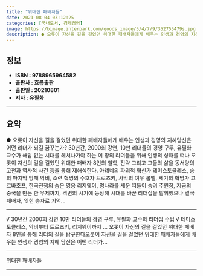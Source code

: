 ```yaml
---
title: "위대한 패배자들"
date: 2021-08-04 03:12:25
categories: [국내도서, 경제경영]
image: https://bimage.interpark.com/goods_image/5/4/7/9/352755479s.jpg
description: ● 오롯이 자신을 길을 걸었던 위대한 패배자들에게 배우는 인생과 경영의 지혜당신은 어떤 리더가 되길 꿈꾸는가? 30년간, 2000회 강연, 10만 리더들의 경영 구루, 유필화 교수가 해답 없는 시대를 헤쳐나가야 하는 이 땅의 리더들을 위해 인생의 성패를 떠나 오롯이 자신의 길을 걸었던
---
```


## **정보**

- **ISBN : 9788965964582**
- **출판사 : 흐름출판**
- **출판일 : 20210801**
- **저자 : 유필화**

------



## **요약**

●  오롯이 자신을 길을 걸었던 위대한 패배자들에게 배우는 인생과 경영의 지혜당신은 어떤 리더가 되길 꿈꾸는가? 30년간, 2000회 강연, 10만 리더들의 경영 구루, 유필화 교수가 해답 없는 시대를 헤쳐나가야 하는 이 땅의 리더들을 위해 인생의 성패를 떠나 오롯이 자신의 길을 걸었던 위대한 패배자 8인의 철학, 전략 그리고 그들의 삶을 동서양의 고전과 역사적 사건 등을 통해 재해석한다. 아테네의 파괴적 혁신가 테미스토클레스, 송의 마지막 방패 악비, 소련 혁명의 수호자 트로츠키, 사막의 여우 롬멜, 세기의 혁명가 고르바초프, 한국전쟁의 숨은 영웅 리지웨이, 명나라를 세운 떠돌이 승려 주원장, 지금의 중국을 만든 한 무제까지, 격변의 시기에 등장해 시대를 바꾼 리더십을 발휘했으나 결국 패배자, 잊힌 승자로 기억...

------

√ 30년간 2000회 강연 10만 리더들의 경영 구루, 유필화 교수의 리더십 수업
√ 테미스토클레스, 악비부터 트로츠키, 리지웨이까지 … 오롯이 자신의 길을 걸었던 위대한 패배자 8인을 통해 리더의 길을 탐구한다오롯이 자신을 길을 걸었던 위대한 패배자들에게 배우는 인생과 경영의 지혜
당신은 어떤 리더가... 

------


위대한 패배자들 

------


